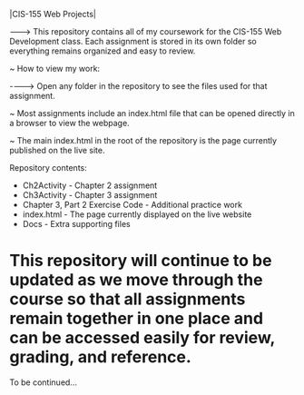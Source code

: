 |CIS-155 Web Projects|

---> This repository contains all of my coursework for the CIS-155 Web Development class. Each assignment is stored in its own folder so everything remains organized and easy to review.

~ How to view my work:

----> Open any folder in the repository to see the files used for that assignment.

~ Most assignments include an index.html file that can be opened directly in a browser to view the webpage.

~ The main index.html in the root of the repository is the page currently published on the live site.

Repository contents:
* Ch2Activity - Chapter 2 assignment
* Ch3Activity - Chapter 3 assignment
* Chapter 3, Part 2 Exercise Code - Additional practice work
* index.html - The page currently displayed on the live website
* Docs - Extra supporting files

# This repository will continue to be updated as we move through the course so that all assignments remain together in one place and can be accessed easily for review, grading, and reference.

To be continued...
